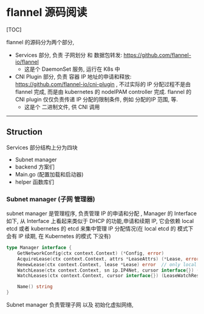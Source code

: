 # flannel 源码阅读

[TOC]

flannel 的源码分为两个部分, 

* Services 部分, 负责 子网划分 和 数据包转发: https://github.com/flannel-io/flannel 
  * 这是个 DaemonSet 服务, 运行在 K8s 中
* CNI Plugin 部分, 负责 容器 IP 地址的申请和释放: https://github.com/flannel-io/cni-plugin , 不过实际的 IP 分配过程不是由 flannel 完成, 而是由 kubernetes 的 nodeIPAM controller 完成. flannel 的 CNI plugin 仅仅负责传递 IP 分配的限制条件, 例如 分配的IP 范围, 等.
  * 这是个 二进制文件, 供 CNI 调用



---

## Struction

Services 部分结构上分为四块

* Subnet manager
* backend 方案们
* Main.go (配置加载和启动器)
* helper 函数库们

### Subnet manager (子网 管理器)

subnet manager 是管理程序, 负责管理 IP 的申请和分配 , Manager 的 Interface 如下, 从 Interface 上看起来类似于 DHCP 的功能,申请和续期 IP, 它会依赖 local etcd 或者 kubernetes 的 etcd 来集中管理 IP 分配情况(在 local etcd 的 模式下会有 IP 续期, 在 Kubernetes 的模式 下没有)

```go
type Manager interface {
	GetNetworkConfig(ctx context.Context) (*Config, error)
	AcquireLease(ctx context.Context, attrs *LeaseAttrs) (*Lease, error)
	RenewLease(ctx context.Context, lease *Lease) error  // only local etcd
	WatchLease(ctx context.Context, sn ip.IP4Net, cursor interface{}) (LeaseWatchResult, error)
	WatchLeases(ctx context.Context, cursor interface{}) (LeaseWatchResult, error)

	Name() string
}
```

Subnet manager 负责管理子网 以及 初始化虚拟网络, 

